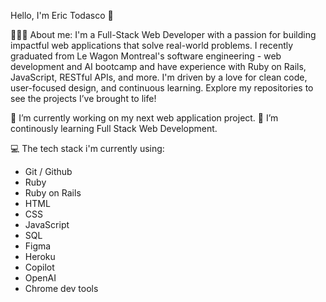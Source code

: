 Hello, I'm Eric Todasco 👋

👨🏼‍💻 About me: I'm a Full-Stack Web Developer with a passion for building impactful web applications that solve real-world problems. I recently graduated from Le Wagon Montreal's software engineering - web development and AI bootcamp and have experience with Ruby on Rails, JavaScript, RESTful APIs, and more. I'm driven by a love for clean code, user-focused design, and continuous learning. Explore my repositories to see the projects I’ve brought to life!

🔭 I’m currently working on my next web application project.
🌱 I’m continously learning Full Stack Web Development.
  
💻 The tech stack i'm currently using:
- Git / Github
- Ruby
- Ruby on Rails
- HTML
- CSS
- JavaScript
- SQL
- Figma
- Heroku
- Copilot
- OpenAI
- Chrome dev tools
